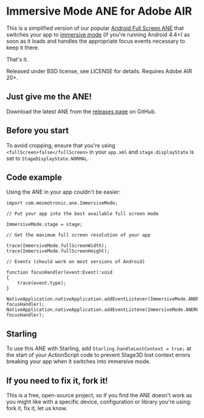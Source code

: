 Immersive Mode ANE for Adobe AIR
================================

This is a simplified version of our popular [Android Full Screen ANE](https://github.com/mesmotronic/air-ane-fullscreen) that switches your app to [immersive mode](http://developer.android.com/training/system-ui/immersive.html) (if you're running Android 4.4+) as soon as it loads and handles the appropriate focus events necessary to keep it there.

That's it.

Released under BSD license, see LICENSE for details. Requires Adobe AIR 20+.

Just give me the ANE!
---------------------

Download the latest ANE from the [releases page](https://github.com/mesmotronic/air-ane-fullscreen/releases) on GitHub.

Before you start
----------------

To avoid cropping, ensure that you're using `<fullScreen>false</fullScreen>` in your `app.xml` and `stage.displayState` is set to `StageDisplayState.NORMAL`.

Code example
------------

Using the ANE in your app couldn't be easier:

```as3
import com.mesmotronic.ane.ImmersiveMode;

// Put your app into the best available full screen mode

ImmersiveMode.stage = stage;

// Get the maximum full screen resolution of your app  

trace(ImmersiveMode.fullScreenWidth);
trace(ImmersiveMode.fullScreenHeight);

// Events (should work on most versions of Android)

function focusHandler(event:Event):void
{
	trace(event.type);
} 

NativeApplication.nativeApplication.addEventListener(ImmersiveMode.ANDROID_WINDOW_FOCUS_IN, focusHandler);
NativeApplication.nativeApplication.addEventListene(ImmersiveMode.ANDROID_WINDOW_FOCUS_OUT, focusHandler);
```

Starling
--------

To use this ANE with Starling,  add `Starling.handleLostContext = true;` at the start of your ActionScript code to prevent Stage3D lost context errors breaking your app when it switches into immersive mode.

If you need to fix it, fork it!
-------------------------------

This is a free, open-source project, so if you find the ANE doesn't work as you might like with a specific device, configuration or library you're using: fork it, fix it, let us know.

